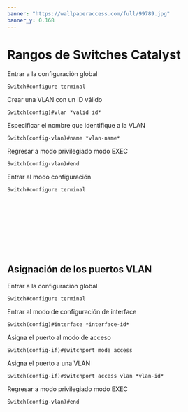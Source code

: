 ```yaml
---
banner: "https://wallpaperaccess.com/full/99789.jpg"
banner_y: 0.168
---
```


# Rangos de Switches Catalyst

Entrar a la configuración global
``` shell
Switch#configure terminal 
```

Crear una VLAN con un ID válido
``` shell
Switch(config)#vlan *valid id*
```

Especificar el nombre que identifique a la VLAN
``` shell
Switch(config-vlan)#name *vlan-name*
```

Regresar a modo privilegiado modo EXEC 
``` shell
Switch(config-vlan)#end
```

Entrar al modo configuración 
``` shell
Switch#configure terminal 
```

<br>

<br>
<br>
<br>
<br>

<br>
<br>


## Asignación de los puertos VLAN

Entrar a la configuración global
``` shell
Switch#configure terminal 
```

Entrar al modo de configuración de interface
``` shell
Switch(config)#interface *interface-id*
```

Asigna el puerto al modo de acceso 
``` shell
Switch(config-if)#switchport mode access 
```

Asigna el puerto a una VLAN
``` shell
Switch(config-if)#switchport access vlan *vlan-id*
```

Regresar a modo privilegiado modo EXEC 
``` shell
Switch(config-vlan)#end
```